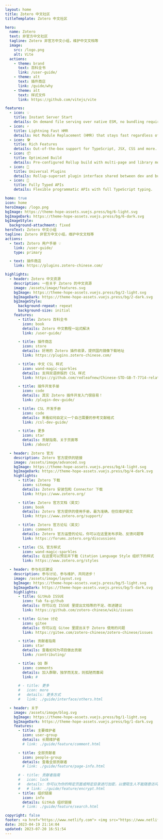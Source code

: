 ```yaml
---
layout: home
title: Zotero 中文社区
titleTemplate: Zotero 中文社区

hero:
  name: Zotero
  text: 非官方中文社区
  tagline: Zotero 非官方中文小组，维护中文文档等
  image:
    src: /logo.png
    alt: Vite
  actions:
    - theme: brand
      text: 百科全书
      link: /user-guide/
    - theme: alt
      text: 插件商店
      link: /guide/why
    - theme: alt
      text: 样式文件
      link: https://github.com/vitejs/vite

features:
  - icon: 💡
    title: Instant Server Start
    details: On demand file serving over native ESM, no bundling required!
  - icon: ⚡️
    title: Lightning Fast HMR
    details: Hot Module Replacement (HMR) that stays fast regardless of app size.
  - icon: 🛠️
    title: Rich Features
    details: Out-of-the-box support for TypeScript, JSX, CSS and more.
  - icon: 📦
    title: Optimized Build
    details: Pre-configured Rollup build with multi-page and library mode support.
  - icon: 🔩
    title: Universal Plugins
    details: Rollup-superset plugin interface shared between dev and build.
  - icon: 🔑
    title: Fully Typed APIs
    details: Flexible programmatic APIs with full TypeScript typing.

home: true
icon: home
heroImage: /logo.png
bgImage: https://theme-hope-assets.vuejs.press/bg/6-light.svg
bgImageDark: https://theme-hope-assets.vuejs.press/bg/6-dark.svg
bgImageStyle:
  background-attachment: fixed
heroText: Zotero 中文小组
tagline: Zotero 非官方中文小组，维护中文文档等
actions:
  - text: Zotero 用户手册 💡
    link: /user-guide/
    type: primary

  - text: 插件商店
    link: https://plugins.zotero-chinese.com/

highlights:
  - header: Zotero 中文资源
    description: 一些关于 Zotero 的中文资源
    image: /assets/image/features.svg
    bgImage: https://theme-hope-assets.vuejs.press/bg/2-light.svg
    bgImageDark: https://theme-hope-assets.vuejs.press/bg/2-dark.svg
    bgImageStyle:
      background-repeat: repeat
      background-size: initial
    features:
      - title: Zotero 百科全书
        icon: book
        details: Zotero 中文教程一站式解决
        link: /user-guide/

      - title: 插件商店
        icon: store
        details: 好用的 Zotero 插件收录，提供国内镜像下载地址
        link: https://plugins.zotero-chinese.com/

      - title: 中文 CSL 样式
        icon: wand-magic-sparkles
        details: 支持双语排版的 CSL 样式
        link: https://github.com/redleafnew/Chinese-STD-GB-T-7714-related-csl/

      - title: 插件开发手册
        icon: code
        details: 其实 Zotero 插件开发入门很容易！
        link: /plugin-dev-guide/

      - title: CSL 开发手册
        icon: code
        details: 来看如何自定义一个自己需要的参考文献格式
        link: /csl-dev-guide/

      - title: 更多
        icon: star
        details: 贡献指南、关于页面等
        link: /about/

  - header: Zotero 官方
    description: Zotero 官方提供的链接
    image: /assets/image/advanced.svg
    bgImage: https://theme-hope-assets.vuejs.press/bg/4-light.svg
    bgImageDark: https://theme-hope-assets.vuejs.press/bg/4-dark.svg
    highlights:
      - title: Zotero 下载
        icon: sitemap
        details: Zotero 安装包和 Connector 下载
        link: https://www.zotero.org/

      - title: Zotero 官方文档（英文）
        icon: book
        details: Zotero 官方提供的使用手册，最为准确，但仅维护英文
        link: https://www.zotero.org/support/

      - title: Zotero 官方论坛（英文）
        icon: comments
        details: Zotero 官方运营的论坛，你可以在这里发布求助、反馈问题等
        link: https://forums.zotero.org/discussions

      - title: CSL 官方样式
        icon: wand-magic-sparkles
        details: 在这里可以预览并下载 Citation Language Style 组织下的样式
        link: https://www.zotero.org/styles

  - header: 参与社区建设
    description: 参与讨论、参与维护、共同进步！
    image: /assets/image/layout.svg
    bgImage: https://theme-hope-assets.vuejs.press/bg/5-light.svg
    bgImageDark: https://theme-hope-assets.vuejs.press/bg/5-dark.svg
    highlights:
      - title: GitHub ISSUE
        icon: fab fa-github
        details: 你可以在 ISSUE 里提出文档等的不足、改进建议
        link: https://github.com/zotero-chinese/wiki/issues

      - title: Gitee 讨论
        icon: gitee
        details: 你可以在 Gitee 里提出关于 Zotero 使用的问题
        link: https://gitee.com/zotero-chinese/zotero-chinese/issues

      - title: 贡献者指南
        icon: star
        details: 查看如何为项目做出贡献
        link: /contributing/

      - title: QQ 群
        icon: comments
        details: 加入群聊，独学而无友，则孤陋而寡闻
        link: #

      # - title: 更多
      #   icon: more
      #   details: 更多方式
      #   link: ./guide/interface/others.html

  - header: 关于
    image: /assets/image/blog.svg
    bgImage: https://theme-hope-assets.vuejs.press/bg/1-light.svg
    bgImageDark: https://theme-hope-assets.vuejs.press/bg/1-dark.svg
    features:
      - title: 主要维护者
        icon: user-group
        details: 长期维护者
        # link: ./guide/feature/comment.html

      - title: 全部贡献者
        icon: people-group
        details: 查看全部贡献者
        # link: ./guide/feature/page-info.html

      # - title: 贡献者指南
      #   icon: lock
      #   details: 你可以为你的特定页面或特定目录进行加密，以便陌生人不能随意访问它们
      #   # link: ./guide/feature/encrypt.html
      - title: 组织链接
        icon: info
        details: GitHub 组织链接
        # link: ./guide/feature/search.html

copyright: false
footer: <a href="https://www.netlify.com"> <img src="https://www.netlify.com/v3/img/components/netlify-color-bg.svg" alt="Deploys by Netlify" /> </a></br> 使用 <a href="https://theme-hope.vuejs.press/" target="_blank">VuePress Theme Hope</a> 主题 | MIT 协议，版权所有 © 2022-Present Zotero Chinese
date: 2023-04-19 21:14:04
updated: 2023-07-20 16:51:54
---
```

